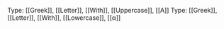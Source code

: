 Type: [[Greek]], [[Letter]], [[With]], [[Uppercase]], [[Α]]
Type: [[Greek]], [[Letter]], [[With]], [[Lowercase]], [[α]]
